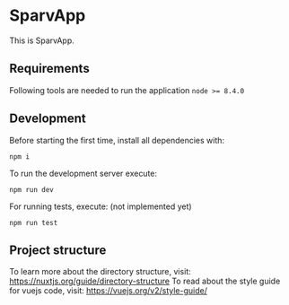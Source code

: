# SparvApp

This is SparvApp.

## Requirements

Following tools are needed to run the application
`node >= 8.4.0`

## Development

Before starting the first time, install all dependencies with:

`npm i`

To run the development server execute:

`npm run dev`

For running tests, execute: (not implemented yet)

`npm run test`

## Project structure

To learn more about the directory structure, visit: https://nuxtjs.org/guide/directory-structure
To read about the style guide for vuejs code, visit: https://vuejs.org/v2/style-guide/
